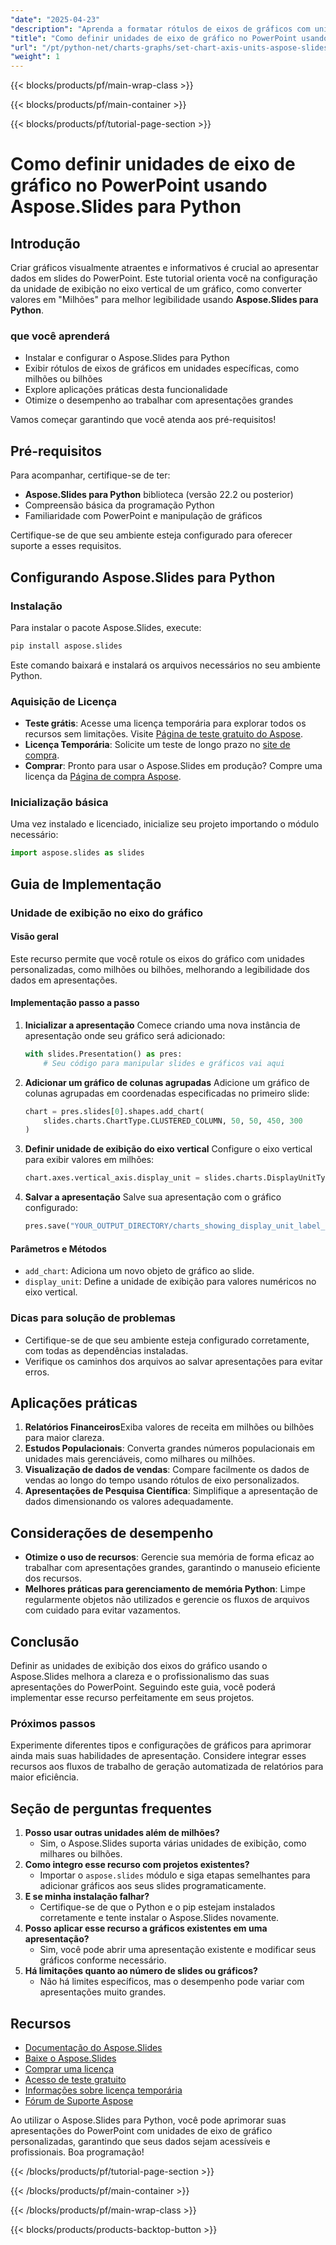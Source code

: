 ```yaml
---
"date": "2025-04-23"
"description": "Aprenda a formatar rótulos de eixos de gráficos com unidades como milhões usando o Aspose.Slides para Python, melhorando a legibilidade em suas apresentações."
"title": "Como definir unidades de eixo de gráfico no PowerPoint usando Aspose.Slides para Python"
"url": "/pt/python-net/charts-graphs/set-chart-axis-units-aspose-slides-python/"
"weight": 1
---
```


{{< blocks/products/pf/main-wrap-class >}}

{{< blocks/products/pf/main-container >}}

{{< blocks/products/pf/tutorial-page-section >}}
# Como definir unidades de eixo de gráfico no PowerPoint usando Aspose.Slides para Python

## Introdução

Criar gráficos visualmente atraentes e informativos é crucial ao apresentar dados em slides do PowerPoint. Este tutorial orienta você na configuração da unidade de exibição no eixo vertical de um gráfico, como converter valores em "Milhões" para melhor legibilidade usando **Aspose.Slides para Python**.

### que você aprenderá
- Instalar e configurar o Aspose.Slides para Python
- Exibir rótulos de eixos de gráficos em unidades específicas, como milhões ou bilhões
- Explore aplicações práticas desta funcionalidade
- Otimize o desempenho ao trabalhar com apresentações grandes

Vamos começar garantindo que você atenda aos pré-requisitos!

## Pré-requisitos

Para acompanhar, certifique-se de ter:
- **Aspose.Slides para Python** biblioteca (versão 22.2 ou posterior)
- Compreensão básica da programação Python
- Familiaridade com PowerPoint e manipulação de gráficos

Certifique-se de que seu ambiente esteja configurado para oferecer suporte a esses requisitos.

## Configurando Aspose.Slides para Python

### Instalação

Para instalar o pacote Aspose.Slides, execute:

```bash
pip install aspose.slides
```

Este comando baixará e instalará os arquivos necessários no seu ambiente Python.

### Aquisição de Licença
- **Teste grátis**: Acesse uma licença temporária para explorar todos os recursos sem limitações. Visite [Página de teste gratuito do Aspose](https://releases.aspose.com/slides/python-net/).
- **Licença Temporária**: Solicite um teste de longo prazo no [site de compra](https://purchase.aspose.com/temporary-license/).
- **Comprar**: Pronto para usar o Aspose.Slides em produção? Compre uma licença da [Página de compra Aspose](https://purchase.aspose.com/buy).

### Inicialização básica

Uma vez instalado e licenciado, inicialize seu projeto importando o módulo necessário:

```python
import aspose.slides as slides
```

## Guia de Implementação

### Unidade de exibição no eixo do gráfico
#### Visão geral
Este recurso permite que você rotule os eixos do gráfico com unidades personalizadas, como milhões ou bilhões, melhorando a legibilidade dos dados em apresentações.

#### Implementação passo a passo
1. **Inicializar a apresentação**
   Comece criando uma nova instância de apresentação onde seu gráfico será adicionado:

   ```python
   with slides.Presentation() as pres:
       # Seu código para manipular slides e gráficos vai aqui
   ```

2. **Adicionar um gráfico de colunas agrupadas**
   Adicione um gráfico de colunas agrupadas em coordenadas especificadas no primeiro slide:

   ```python
   chart = pres.slides[0].shapes.add_chart(
       slides.charts.ChartType.CLUSTERED_COLUMN, 50, 50, 450, 300
   )
   ```

3. **Definir unidade de exibição do eixo vertical**
   Configure o eixo vertical para exibir valores em milhões:

   ```python
   chart.axes.vertical_axis.display_unit = slides.charts.DisplayUnitType.MILLIONS
   ```

4. **Salvar a apresentação**
   Salve sua apresentação com o gráfico configurado:

   ```python
   pres.save("YOUR_OUTPUT_DIRECTORY/charts_showing_display_unit_label_out.pptx", slides.export.SaveFormat.PPTX)
   ```

#### Parâmetros e Métodos
- `add_chart`: Adiciona um novo objeto de gráfico ao slide.
- `display_unit`: Define a unidade de exibição para valores numéricos no eixo vertical.

### Dicas para solução de problemas
- Certifique-se de que seu ambiente esteja configurado corretamente, com todas as dependências instaladas.
- Verifique os caminhos dos arquivos ao salvar apresentações para evitar erros.

## Aplicações práticas
1. **Relatórios Financeiros**Exiba valores de receita em milhões ou bilhões para maior clareza.
2. **Estudos Populacionais**: Converta grandes números populacionais em unidades mais gerenciáveis, como milhares ou milhões.
3. **Visualização de dados de vendas**: Compare facilmente os dados de vendas ao longo do tempo usando rótulos de eixo personalizados.
4. **Apresentações de Pesquisa Científica**: Simplifique a apresentação de dados dimensionando os valores adequadamente.

## Considerações de desempenho
- **Otimize o uso de recursos**: Gerencie sua memória de forma eficaz ao trabalhar com apresentações grandes, garantindo o manuseio eficiente dos recursos.
- **Melhores práticas para gerenciamento de memória Python**: Limpe regularmente objetos não utilizados e gerencie os fluxos de arquivos com cuidado para evitar vazamentos.

## Conclusão
Definir as unidades de exibição dos eixos do gráfico usando o Aspose.Slides melhora a clareza e o profissionalismo das suas apresentações do PowerPoint. Seguindo este guia, você poderá implementar esse recurso perfeitamente em seus projetos.

### Próximos passos
Experimente diferentes tipos e configurações de gráficos para aprimorar ainda mais suas habilidades de apresentação. Considere integrar esses recursos aos fluxos de trabalho de geração automatizada de relatórios para maior eficiência.

## Seção de perguntas frequentes
1. **Posso usar outras unidades além de milhões?**
   - Sim, o Aspose.Slides suporta várias unidades de exibição, como milhares ou bilhões.
2. **Como integro esse recurso com projetos existentes?**
   - Importar o `aspose.slides` módulo e siga etapas semelhantes para adicionar gráficos aos seus slides programaticamente.
3. **E se minha instalação falhar?**
   - Certifique-se de que o Python e o pip estejam instalados corretamente e tente instalar o Aspose.Slides novamente.
4. **Posso aplicar esse recurso a gráficos existentes em uma apresentação?**
   - Sim, você pode abrir uma apresentação existente e modificar seus gráficos conforme necessário.
5. **Há limitações quanto ao número de slides ou gráficos?**
   - Não há limites específicos, mas o desempenho pode variar com apresentações muito grandes.

## Recursos
- [Documentação do Aspose.Slides](https://reference.aspose.com/slides/python-net/)
- [Baixe o Aspose.Slides](https://releases.aspose.com/slides/python-net/)
- [Comprar uma licença](https://purchase.aspose.com/buy)
- [Acesso de teste gratuito](https://releases.aspose.com/slides/python-net/)
- [Informações sobre licença temporária](https://purchase.aspose.com/temporary-license/)
- [Fórum de Suporte Aspose](https://forum.aspose.com/c/slides/11)

Ao utilizar o Aspose.Slides para Python, você pode aprimorar suas apresentações do PowerPoint com unidades de eixo de gráfico personalizadas, garantindo que seus dados sejam acessíveis e profissionais. Boa programação!

{{< /blocks/products/pf/tutorial-page-section >}}

{{< /blocks/products/pf/main-container >}}

{{< /blocks/products/pf/main-wrap-class >}}

{{< blocks/products/products-backtop-button >}}